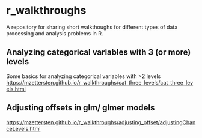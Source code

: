 # r_walkthroughs

A repository for sharing short walkthoughs for different types of data processing and analysis problems in R.

## Analyzing categorical variables with 3 (or more) levels

Some basics for analyzing categorical variables with >2 levels
https://mzettersten.github.io/r_walkthroughs/cat_three_levels/cat_three_levels.html

## Adjusting offsets in glm/ glmer models

https://mzettersten.github.io/r_walkthroughs/adjusting_offset/adjustingChanceLevels.html
